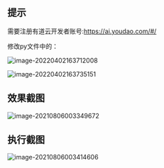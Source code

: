 ## 提示

需要注册有道云开发者账号:https://ai.youdao.com/#/

修改py文件中的：

![image-20220402163712008](https://hescinfo-images.oss-cn-shenzhen.aliyuncs.com/resourceimage-20220402163712008.png)

![image-20220402163735151](https://hescinfo-images.oss-cn-shenzhen.aliyuncs.com/resourceimage-20220402163735151.png)

## 效果截图

![image-20210806003349672](https://hescinfo-images.oss-cn-shenzhen.aliyuncs.com/resource/202108060033162.png)

## 执行截图

![image-20210806003414606](https://hescinfo-images.oss-cn-shenzhen.aliyuncs.com/resource/202108060034897.png)